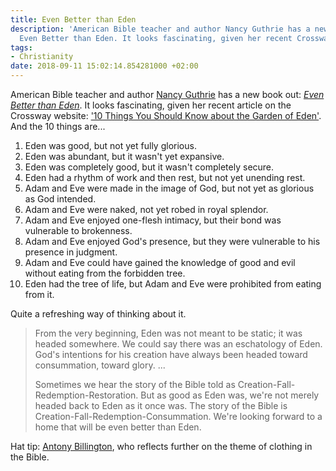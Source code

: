 ```yaml
---
title: Even Better than Eden
description: 'American Bible teacher and author Nancy Guthrie has a new book out:
  Even Better than Eden. It looks fascinating, given her recent Crossway article.'
tags:
- Christianity
date: 2018-09-11 15:02:14.854281000 +02:00
---
```

American Bible teacher and author [Nancy Guthrie](http://www.nancyguthrie.com/) has a new book out: [_Even Better than Eden_](https://www.crossway.org/books/even-better-than-eden-tpb/). It looks fascinating, given her recent article on the Crossway website: ['10 Things You Should Know about the Garden of Eden'](https://www.crossway.org/articles/10-things-you-should-know-about-the-garden-of-eden/). And the 10 things are...

1. Eden was good, but not yet fully glorious.
1. Eden was abundant, but it wasn't yet expansive.
1. Eden was completely good, but it wasn't completely secure.
1. Eden had a rhythm of work and then rest, but not yet unending rest.
1. Adam and Eve were made in the image of God, but not yet as glorious as God intended.
1. Adam and Eve were naked, not yet robed in royal splendor.
1. Adam and Eve enjoyed one-flesh intimacy, but their bond was vulnerable to brokenness.
1. Adam and Eve enjoyed God's presence, but they were vulnerable to his presence in judgment.
1. Adam and Eve could have gained the knowledge of good and evil without eating from the forbidden tree.
1. Eden had the tree of life, but Adam and Eve were prohibited from eating from it.

Quite a refreshing way of thinking about it.

> From the very beginning, Eden was not meant to be static; it was headed somewhere. We could say there was an eschatology of Eden. God's intentions for his creation have always been headed toward consummation, toward glory. ...
>
> Sometimes we hear the story of the Bible told as Creation-Fall-Redemption-Restoration. But as good as Eden was, we're not merely headed back to Eden as it once was. The story of the Bible is Creation-Fall-Redemption-Consummation. We're looking forward to a home that will be even better than Eden.

Hat tip: [Antony Billington](https://antony-billington.blogspot.com/2018/09/clothing-in-bible.html), who reflects further on the theme of clothing in the Bible.
